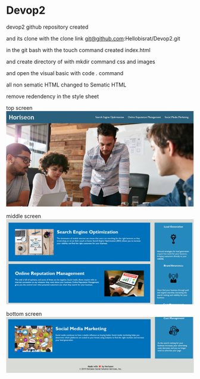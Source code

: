 # Devop2

<!-- bisrat mengesha assignment 1 -->

devop2 github repository created

and its clone with the clone link  git@github.com:Hellobisrat/Devop2.git

in the git bash
with the touch command created index.html

and create directory of with mkdir command css and images

and open the visual basic with code . command

all non sematic HTML changed to Sematic HTML

remove redendency in the style sheet

top screen <img src="./assets/images/img-1.jpg">

middle screen <img src="./assets/images/img-2.jpg">

bottom screen <img src="./assets/images/img-3.jpg">
